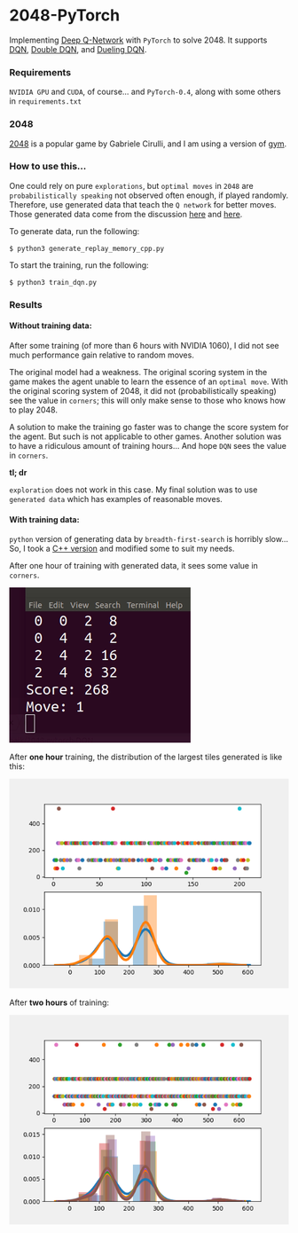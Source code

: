 # 2048-PyTorch

Implementing [Deep Q-Network](https://deepmind.com/research/dqn/) with `PyTorch` to solve 2048. 
It supports [DQN](https://arxiv.org/abs/1312.5602), [Double DQN](https://arxiv.org/abs/1509.06461), and 
[Dueling DQN](https://arxiv.org/abs/1511.06581).

### Requirements
`NVIDIA GPU` and `CUDA`, of course...  and `PyTorch-0.4`, along with some others in `requirements.txt`


### 2048

[2048](https://github.com/gabrielecirulli/2048) is a popular game by Gabriele Cirulli, 
and I am using a version of [gym](https://github.com/mllobet/gym-2048).

### How to use this...
One could rely on pure `explorations`, but `optimal moves` in `2048` are
`probabilistically speaking` not observed often enough, if played randomly. Therefore, use generated data that teach the `Q network` for better moves. Those generated data come from
the discussion [here](https://stackoverflow.com/questions/22342854/what-is-the-optimal-algorithm-for-the-game-2048) and [here](https://github.com/nneonneo/2048-ai).

To generate data, run the following:

    $ python3 generate_replay_memory_cpp.py

To start the training, run the following:
    
    $ python3 train_dqn.py


### Results

#### Without training data:
After some training (of more than 6 hours with NVIDIA 1060), 
I did not see much performance gain relative to random moves.

The original model had a weakness. The original scoring system in the game 
makes the agent unable to learn the essence of an `optimal move`. With the
original scoring system of 2048, it did not (probabilistically speaking)
see the value in `corners`; this will only make sense to those who knows how to play 2048.
 
A solution to make the training go faster was to change the score system for the agent.
But such is not applicable to other games.
Another solution was to have a ridiculous amount of training hours... And hope `DQN` sees the
value in `corners`.

**tl; dr**

`exploration` does not work in this case.
My final solution was to use `generated data` which has examples of reasonable moves.

#### With training data:
`python` version of generating data by `breadth-first-search` is horribly slow... So, I took a
[C++ version](https://github.com/nneonneo/2048-ai) and modified some to suit my needs.

After one hour of training with generated data, it sees some value in `corners`.

![screenshot](img/one_hour_training.gif)

After **one hour** training, the distribution of the largest tiles generated is like this:

![one_hour_dist](img/one_hour_distribution.png)

After **two hours** of training:

![two_hours_dist](img/two_hour_distribution.png)
